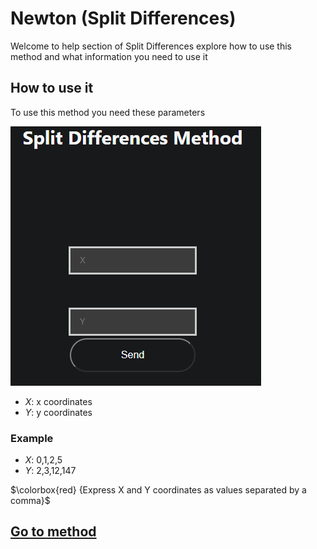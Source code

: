 # Newton (Split Differences) 

Welcome to help section of Split Differences explore how to use this method and what information you need to use it

## How to use it

To use this method you need these parameters

![Input](../../static/img/blog/newtoninterpol.png)

- $X$: x coordinates
- $Y$: y coordinates

### Example 

-   $X$: 0,1,2,5
-   $Y$: 2,3,12,147

$\colorbox{red} {Express X and Y coordinates as values separated by a comma}$

## [Go to method](../../methods/interpolation/newton)
